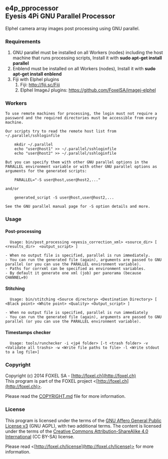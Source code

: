 ## e4p_pprocessor<br />Eyesis 4Pi GNU Parallel Processor

Elphel camera array images post processing using GNU parallel.

### Requirements

1. GNU parallel must be installed on all Workers (nodes) including the host machine that runs processing scripts, Install it with **sudo apt-get install parallel**
2. Enblend must be installed on all Workers (nodes), Install it with **sudo apt-get install enblend**
3. Fiji with Elphel plugins
    1. Fiji: http://fiji.sc/Fiji
    2. Elphel ImageJ plugins: https://github.com/FoxelSA/imagej-elphel

### Workers

    To use remote machines for processing, the login must not require a password and the required directories must be accessible from every machine.

    Our scripts try to read the remote host list from ~/.parallel/sshloginfile
    
        mkdir ~/.parallel
        echo "user@host1" >> ~/.parallel/sshloginfile
        echo "user@host2" >> ~/.parallel/sshloginfile

    But you can specify them with other GNU parallel options in the PARALLEL environment variable or with other GNU parallel options as arguments for the generated scripts:
        
        PARALLEL="-S user@host,user@host2,..."
    
    and/or
    
        generated_script -S user@host,user@host2,...
    
    See the GNU parallel manual page for -S option details and more.

### Usage
#### Post-processing
      
      Usage: bin/post_processing <eyesis_correction_xml> <source_dir> [ <results_dir>  <output_script> ]
    
    - When no output file is specified, parallel is run immediately.
    - You can run the generated file (again), arguments are passed to GNU parallel (or you can use the PARALLEL environment variable). 
    - Paths for corrxml can be specified as environment variables.
    - By default it generate one xml (job) per panorama (because CHANNEL=9)

#### Stitching

      Usage: bin/stitching <Source directory> <Destination Directory> [ <Black point> <White point> <Quality> <Output_script> ]
    
    - When no output file is specified, parallel is run immediately
    - You can run the generated file (again), arguments are passed to GNU parallel (or you can use the PARALLEL environment variable). 

#### Timestamps checker

      Usage: tools/runchecker -i <jp4 folder> [-t <trash folder> -v <Validate all trashs> -w <Write file paths to file> -l <Write stdout to a log file>]

### Copyright

Copyright (c) 2014 FOXEL SA - [http://foxel.ch](http://foxel.ch)<br />
This program is part of the FOXEL project <[http://foxel.ch](http://foxel.ch)>.

Please read the [COPYRIGHT.md](COPYRIGHT.md) file for more information.


### License

This program is licensed under the terms of the
[GNU Affero General Public License v3](http://www.gnu.org/licenses/agpl.html)
(GNU AGPL), with two additional terms. The content is licensed under the terms
of the
[Creative Commons Attribution-ShareAlike 4.0 International](http://creativecommons.org/licenses/by-sa/4.0/)
(CC BY-SA) license.

Please read <[http://foxel.ch/license](http://foxel.ch/license)> for more
information.
